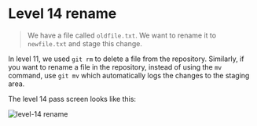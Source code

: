 
# Level 14 rename

> We have a file called `oldfile.txt`. We want to rename it to `newfile.txt` and stage this change.

In level 11, we used `git rm` to delete a file from the repository. Similarly, if you want to rename a file in the repository, instead of using the `mv` command, use `git mv` which automatically logs the changes to the staging area.

The level 14 pass screen looks like this:

![level-14 rename](images/level-14-rename.png)
